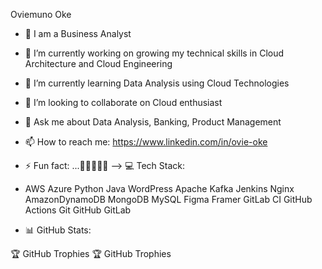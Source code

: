 

Oviemuno Oke
- 🔭 I am a Business Analyst
- 🔭 I’m currently working on growing my technical skills in Cloud Architecture and Cloud Engineering
- 🌱 I’m currently learning Data Analysis using Cloud Technologies
- 👯 I’m looking to collaborate on Cloud enthusiast 
- 💬 Ask me about Data Analysis, Banking, Product Management
- 📫 How to reach me: https://www.linkedin.com/in/ovie-oke
- ⚡ Fun fact: ...🤔🤔🤔🤔🤔
-->
💻 Tech Stack:
- AWS Azure Python Java WordPress Apache Kafka Jenkins Nginx AmazonDynamoDB MongoDB MySQL Figma Framer GitLab CI GitHub Actions Git GitHub GitLab

- 📊 GitHub Stats:






🏆 GitHub Trophies
🏆 GitHub Trophies


